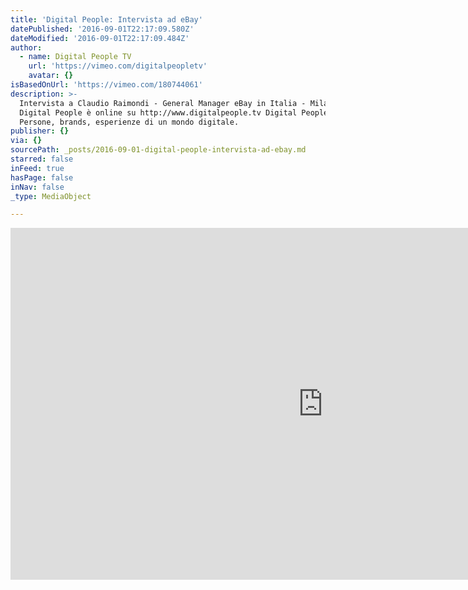 ```yaml
---
title: 'Digital People: Intervista ad eBay'
datePublished: '2016-09-01T22:17:09.580Z'
dateModified: '2016-09-01T22:17:09.484Z'
author:
  - name: Digital People TV
    url: 'https://vimeo.com/digitalpeopletv'
    avatar: {}
isBasedOnUrl: 'https://vimeo.com/180744061'
description: >-
  Intervista a Claudio Raimondi - General Manager eBay in Italia - Milano.
  Digital People è online su http://www.digitalpeople.tv Digital People.
  Persone, brands, esperienze di un mondo digitale.
publisher: {}
via: {}
sourcePath: _posts/2016-09-01-digital-people-intervista-ad-ebay.md
starred: false
inFeed: true
hasPage: false
inNav: false
_type: MediaObject

---
```

<iframe src="https://cdn.embedly.com/widgets/media.html?src=https%3A%2F%2Fplayer.vimeo.com%2Fvideo%2F180744061&amp;url=https%3A%2F%2Fvimeo.com%2F180744061&amp;image=https%3A%2F%2Fi.vimeocdn.com%2Fvideo%2F589101733_1280.jpg&amp;key=b7d04c9b404c499eba89ee7072e1c4f7&amp;type=text%2Fhtml&amp;schema=vimeo" width="1000" height="563" scrolling="no" frameborder="0" allowfullscreen="" style=""></iframe>